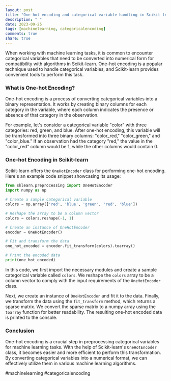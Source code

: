 ```yaml
---
layout: post
title: "One-hot encoding and categorical variable handling in Scikit-learn"
description: " "
date: 2023-09-25
tags: [machinelearning, categoricalencoding]
comments: true
share: true
---
```


When working with machine learning tasks, it is common to encounter categorical variables that need to be converted into numerical form for compatibility with algorithms in Scikit-learn. One-hot encoding is a popular technique used to handle categorical variables, and Scikit-learn provides convenient tools to perform this task.

### What is One-hot Encoding?

One-hot encoding is a process of converting categorical variables into a binary representation. It works by creating binary columns for each category in the variable, where each column indicates the presence or absence of that category in the observation.

For example, let's consider a categorical variable "color" with three categories: red, green, and blue. After one-hot encoding, this variable will be transformed into three binary columns: "color_red," "color_green," and "color_blue." If an observation had the category "red," the value in the "color_red" column would be 1, while the other columns would contain 0.

### One-hot Encoding in Scikit-learn

Scikit-learn offers the `OneHotEncoder` class for performing one-hot encoding. Here's an example code snippet showcasing its usage:

```python
from sklearn.preprocessing import OneHotEncoder
import numpy as np

# Create a sample categorical variable
colors = np.array(['red', 'blue', 'green', 'red', 'blue'])

# Reshape the array to be a column vector
colors = colors.reshape(-1, 1)

# Create an instance of OneHotEncoder
encoder = OneHotEncoder()

# Fit and transform the data
one_hot_encoded = encoder.fit_transform(colors).toarray()

# Print the encoded data
print(one_hot_encoded)
```

In this code, we first import the necessary modules and create a sample categorical variable called `colors`. We reshape the `colors` array to be a column vector to comply with the input requirements of the `OneHotEncoder` class.

Next, we create an instance of `OneHotEncoder` and fit it to the data. Finally, we transform the data using the `fit_transform` method, which returns a sparse matrix. We convert the sparse matrix to a numpy array using the `toarray` function for better readability. The resulting one-hot encoded data is printed to the console.

### Conclusion

One-hot encoding is a crucial step in preprocessing categorical variables for machine learning tasks. With the help of Scikit-learn's `OneHotEncoder` class, it becomes easier and more efficient to perform this transformation. By converting categorical variables into a numerical format, we can effectively utilize them in various machine learning algorithms.

#machinelearning #categoricalencoding